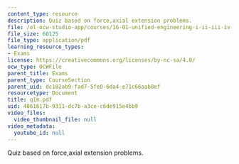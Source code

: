 ```yaml
---
content_type: resource
description: Quiz based on force,axial extension problems.
file: /ol-ocw-studio-app/courses/16-01-unified-engineering-i-ii-iii-iv-fall-2005-spring-2006/4861617b9311dc7ba3cec6de915e4bb9_q1m.pdf
file_size: 60125
file_type: application/pdf
learning_resource_types:
- Exams
license: https://creativecommons.org/licenses/by-nc-sa/4.0/
ocw_type: OCWFile
parent_title: Exams
parent_type: CourseSection
parent_uid: dc102ab9-fad7-5fe0-6da4-e71c66aab8ef
resourcetype: Document
title: q1m.pdf
uid: 4861617b-9311-dc7b-a3ce-c6de915e4bb9
video_files:
  video_thumbnail_file: null
video_metadata:
  youtube_id: null
---
```

Quiz based on force,axial extension problems.